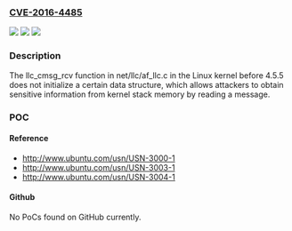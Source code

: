 ### [CVE-2016-4485](https://cve.mitre.org/cgi-bin/cvename.cgi?name=CVE-2016-4485)
![](https://img.shields.io/static/v1?label=Product&message=n%2Fa&color=blue)
![](https://img.shields.io/static/v1?label=Version&message=n%2Fa&color=blue)
![](https://img.shields.io/static/v1?label=Vulnerability&message=n%2Fa&color=brighgreen)

### Description

The llc_cmsg_rcv function in net/llc/af_llc.c in the Linux kernel before 4.5.5 does not initialize a certain data structure, which allows attackers to obtain sensitive information from kernel stack memory by reading a message.

### POC

#### Reference
- http://www.ubuntu.com/usn/USN-3000-1
- http://www.ubuntu.com/usn/USN-3003-1
- http://www.ubuntu.com/usn/USN-3004-1

#### Github
No PoCs found on GitHub currently.


